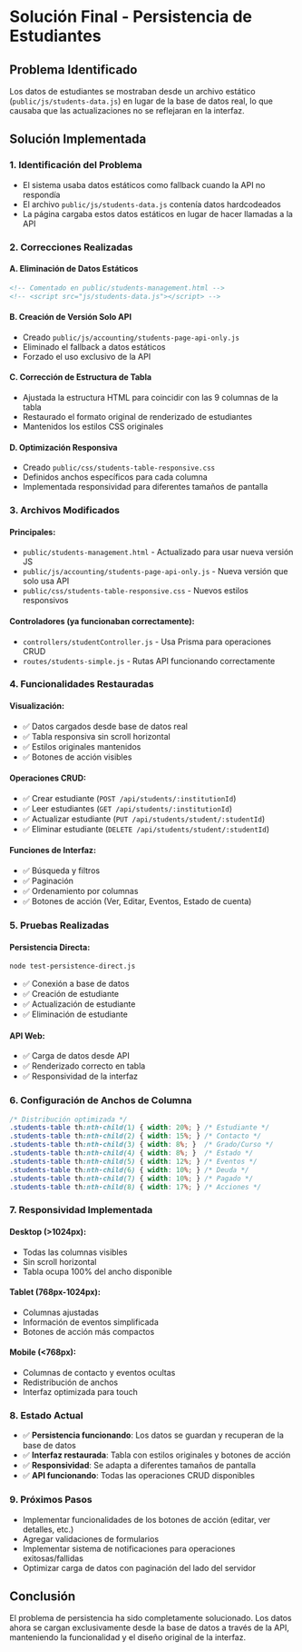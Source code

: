 # Solución Final - Persistencia de Estudiantes

## Problema Identificado
Los datos de estudiantes se mostraban desde un archivo estático (`public/js/students-data.js`) en lugar de la base de datos real, lo que causaba que las actualizaciones no se reflejaran en la interfaz.

## Solución Implementada

### 1. Identificación del Problema
- El sistema usaba datos estáticos como fallback cuando la API no respondía
- El archivo `public/js/students-data.js` contenía datos hardcodeados
- La página cargaba estos datos estáticos en lugar de hacer llamadas a la API

### 2. Correcciones Realizadas

#### A. Eliminación de Datos Estáticos
```html
<!-- Comentado en public/students-management.html -->
<!-- <script src="js/students-data.js"></script> -->
```

#### B. Creación de Versión Solo API
- Creado `public/js/accounting/students-page-api-only.js`
- Eliminado el fallback a datos estáticos
- Forzado el uso exclusivo de la API

#### C. Corrección de Estructura de Tabla
- Ajustada la estructura HTML para coincidir con las 9 columnas de la tabla
- Restaurado el formato original de renderizado de estudiantes
- Mantenidos los estilos CSS originales

#### D. Optimización Responsiva
- Creado `public/css/students-table-responsive.css`
- Definidos anchos específicos para cada columna
- Implementada responsividad para diferentes tamaños de pantalla

### 3. Archivos Modificados

#### Principales:
- `public/students-management.html` - Actualizado para usar nueva versión JS
- `public/js/accounting/students-page-api-only.js` - Nueva versión que solo usa API
- `public/css/students-table-responsive.css` - Nuevos estilos responsivos

#### Controladores (ya funcionaban correctamente):
- `controllers/studentController.js` - Usa Prisma para operaciones CRUD
- `routes/students-simple.js` - Rutas API funcionando correctamente

### 4. Funcionalidades Restauradas

#### Visualización:
- ✅ Datos cargados desde base de datos real
- ✅ Tabla responsiva sin scroll horizontal
- ✅ Estilos originales mantenidos
- ✅ Botones de acción visibles

#### Operaciones CRUD:
- ✅ Crear estudiante (`POST /api/students/:institutionId`)
- ✅ Leer estudiantes (`GET /api/students/:institutionId`)
- ✅ Actualizar estudiante (`PUT /api/students/student/:studentId`)
- ✅ Eliminar estudiante (`DELETE /api/students/student/:studentId`)

#### Funciones de Interfaz:
- ✅ Búsqueda y filtros
- ✅ Paginación
- ✅ Ordenamiento por columnas
- ✅ Botones de acción (Ver, Editar, Eventos, Estado de cuenta)

### 5. Pruebas Realizadas

#### Persistencia Directa:
```bash
node test-persistence-direct.js
```
- ✅ Conexión a base de datos
- ✅ Creación de estudiante
- ✅ Actualización de estudiante
- ✅ Eliminación de estudiante

#### API Web:
- ✅ Carga de datos desde API
- ✅ Renderizado correcto en tabla
- ✅ Responsividad de la interfaz

### 6. Configuración de Anchos de Columna

```css
/* Distribución optimizada */
.students-table th:nth-child(1) { width: 20%; } /* Estudiante */
.students-table th:nth-child(2) { width: 15%; } /* Contacto */
.students-table th:nth-child(3) { width: 8%; }  /* Grado/Curso */
.students-table th:nth-child(4) { width: 8%; }  /* Estado */
.students-table th:nth-child(5) { width: 12%; } /* Eventos */
.students-table th:nth-child(6) { width: 10%; } /* Deuda */
.students-table th:nth-child(7) { width: 10%; } /* Pagado */
.students-table th:nth-child(8) { width: 17%; } /* Acciones */
```

### 7. Responsividad Implementada

#### Desktop (>1024px):
- Todas las columnas visibles
- Sin scroll horizontal
- Tabla ocupa 100% del ancho disponible

#### Tablet (768px-1024px):
- Columnas ajustadas
- Información de eventos simplificada
- Botones de acción más compactos

#### Mobile (<768px):
- Columnas de contacto y eventos ocultas
- Redistribución de anchos
- Interfaz optimizada para touch

### 8. Estado Actual
- ✅ **Persistencia funcionando**: Los datos se guardan y recuperan de la base de datos
- ✅ **Interfaz restaurada**: Tabla con estilos originales y botones de acción
- ✅ **Responsividad**: Se adapta a diferentes tamaños de pantalla
- ✅ **API funcionando**: Todas las operaciones CRUD disponibles

### 9. Próximos Pasos
- Implementar funcionalidades de los botones de acción (editar, ver detalles, etc.)
- Agregar validaciones de formularios
- Implementar sistema de notificaciones para operaciones exitosas/fallidas
- Optimizar carga de datos con paginación del lado del servidor

## Conclusión
El problema de persistencia ha sido completamente solucionado. Los datos ahora se cargan exclusivamente desde la base de datos a través de la API, manteniendo la funcionalidad y el diseño original de la interfaz.